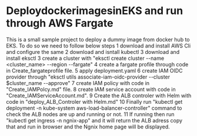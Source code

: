 # DeploydockerimagesinEKS and run through AWS Fargate
This is a small sample project to deploy a dummy image from docker hub to EKS.
To do so we need to follow below steps
    1 download and install AWS Cli and configure the same
    2 download and isntall kubectl
    3 download and install eksctl
    3 create a cluster with "eksctl create cluster --name <cluster_name> --region <region> --fargate"
    4 create a fargate profile through code in Create_fargateprofile file.
    5 apply deployment.yaml
    6 create IAM OIDC provider through "eksctl utils associate-iam-oidc-provider --cluster $cluster_name --approve"
    7 create IAM policy with code in "Create_IAMPolcy.md" file.
    8 create IAM service account with code in "Create_IAMServiceAccount.md".
    9 Create the ALB controler with Helm with code in "deploy_ALB_Controler with Helm.md"
    10 Finally run "kubectl get deployment -n kube-system aws-load-balancer-controller" command to check the ALB nodes are up and running or not.
    11 If running then run "kubectl get ingress -n ngnix-app" and it will return the ALB adress copy that and run in browser and the Ngnix home page will be displayed.
